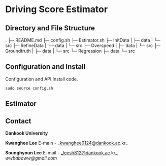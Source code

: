 # Driving Score Estimator

## Directory and File Structure

.
├─ README.md
├─ config.sh
├─ Estimator.sh
├─ InitData
|   ├─ data
|   └─ src
├─ RefineData
|   ├─ data
|   └─ src
├─ Overspeed
|   ├─ data
|   └─ src
├─ Groundtruth
|	├─ data
|	└─ src
└─ Regression
    ├─ data
    └─ src

## Configuration and Install

Configuration and API Install code.

    sudo source config.sh


## Estimator






## Contact
**Dankook University**

**Kwanghee Lee**
E-main - _kwanghee0124@dankook.ac.kr_

**Sounghyoun Lee**
E-mail - _leesh812@dankook.ac.kr_, _wwbabaww@gmail.com_

